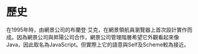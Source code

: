 # 歷史

在1995年時，由網景公司的布蘭登·艾克，在網景領航員瀏覽器上首次設計實作而成。因為網景公司與昇陽公司合作，網景公司管理階層希望它外觀看起來像Java，因此取名為JavaScript。但實際上它的語意與Self及Scheme較為接近。